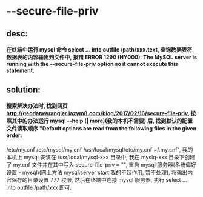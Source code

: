 # --secure-file-priv
## desc:
#### 在终端中运行 mysql 命令 select ... into outfile /path/xxx.text,  查询数据表将数据表的内容输出到文件中, 报错 ERROR 1290 (HY000): The MySQL server is running with the --secure-file-priv option so it cannot execute this statement.

## solution:
#### 搜索解决办法时, 找到网页 http://geodatawrangler.lazym8.com/blog/2017/02/16/secure-file-priv, 按照其中的办法运行 mysql --help (| more)(我的本机不需要) 后, 找到默认的配置文件读取顺序 "Default options are read from the following files in the given order:
/etc/my.cnf /etc/mysql/my.cnf /usr/local/mysql/etc/my.cnf ~/.my.cnf", 我的本机上 mysql 安装在 /usr/local/mysql-xxx 目录中, 我在 myslq-xxx 目录下创建了 my.cnf 文件并在其中写入 secure-file-priv = "", 重启 mysql 服务器(系统偏好设置 - mysql)(网上方法 mysql.server start 我的不起作用, 暂不处理), 将输出内容保存的目录设置 777 权限, 然后在终端中连接 mysql 服务器, 执行 select ... into outfile /path/xxx 即可.
